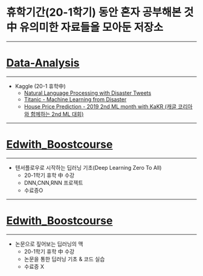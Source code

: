 # **휴학기간(20-1학기) 동안 혼자 공부해본 것中 유의미한 자료들을 모아둔 저장소**
---
# [Data-Analysis](https://www.kaggle.com/)
---
- Kaggle (20-1 휴학中)
  - [Natural Language Processing with Disaster Tweets](https://www.kaggle.com/c/nlp-getting-started)
  - [Titanic - Machine Learning from Disaster](https://www.kaggle.com/c/titanic)
  - [House Price Prediction - 2019 2nd ML month with KaKR (캐글 코리아와 함께하는 2nd ML 대회)](https://www.kaggle.com/c/2019-2nd-ml-month-with-kakr/data?select=sample_submission.csv)
---
# [Edwith_Boostcourse](https://www.boostcourse.org/ai212/joinLectures/25072)
---
- 텐서플로우로 시작하는 딥러닝 기초(Deep Learning Zero To All)
  - 20-1학기 휴학 中 수강
  - DNN,CNN,RNN 프로젝트
  - 수료증O


---
# [Edwith_Boostcourse](https://www.edwith.org/deeplearningchoi/joinLectures/10979)
---
- 논문으로 짚어보는 딥러닝의 맥
  - 20-1학기 휴학 中 수강
  - 논문을 통한 딥러닝 기초 & 코드 실습  
  - 수료증 X 


